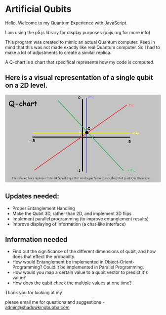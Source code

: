 # Artificial Qubits

Hello, Welcome to my Quantum Experience with JavaScript.

I am using the p5.js library for display purposes (p5js.org for more info)

This program was created to mimic an actual Quantum computer. Keep in mind that this was not made exactly like real Quantum computer. So I had to make a lot of adjustments to create a similar replica. 

A Q-chart is a chart that specifical represents how my code is computed.

## Here is a visual representation of a single qubit on a 2D level.

![Q Chart](qchart.png)

## Updates needed:

* Proper Entanglement Handling
* Make the Qubit 3D, rather than 2D, and implement 3D flips
* Implement parallel programming (to improve entanglement results)
* Improve displaying of information (a chat-like interface)

## Information needed

* Find out the significance of the different dimensions of qubit, and how does that effect the probabilty.
* How would Entanglement be implemented in Object-Orient-Programming? Could it be implemented in Parallel Programming.
* How would you map a certain value to a qubit vector to predict it's value? 
* How does the qubit check the multiple values at one time? 

Thank you for looking at my

please email me for questions and suggestions - admin@shadowkingbubba.com
